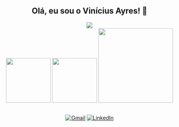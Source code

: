 <div align="center">

## Olá, eu sou o Vinícius Ayres! 👋

<img src="https://skillicons.dev/icons?i=html,css,js,vue,laravel,cs,java,python">
<br>
<img height="120em" src="https://github-readme-stats.vercel.app/api?username=vini-ayres&theme=tokyonight&show_icons=true">
<img height="120em" src="https://github-readme-streak-stats.herokuapp.com/?user=vini-ayres&theme=tokyonight&show_icons=true">
<img height="200em" src="https://github-readme-stats.vercel.app/api/top-langs/?username=vini-ayres&theme=tokyonight&layout=compact&langs_count=16">

##

[![Gmail](https://img.shields.io/badge/Gmail-D14836?style=for-the-badge&logo=gmail&logoColor=white)](mailto:vini.na.ayres@gmail.com)
[![LinkedIn](https://img.shields.io/badge/LinkedIn-0077B5?style=for-the-badge&logo=linkedin&logoColor=white)](https://www.linkedin.com/in/vinicius-ayres/)
</div>
